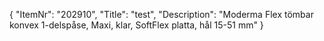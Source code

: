 {
  "ItemNr": "202910",
  "Title": "test",
  "Description": "Moderma Flex tömbar konvex 1-delspåse, Maxi, klar, SoftFlex platta, hål 15-51 mm"
}